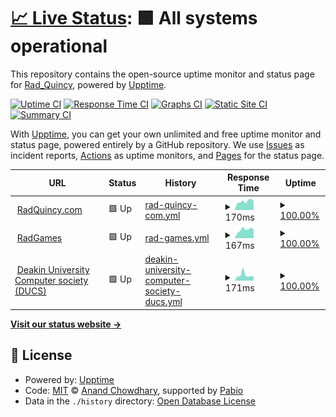 # [📈 Live Status](https://radquincy.github.io/radquincy-upptime): <!--live status--> **🟩 All systems operational**

This repository contains the open-source uptime monitor and status page for [Rad_Quincy](https://radquincy.com/), powered by [Upptime](https://github.com/upptime/upptime).

[![Uptime CI](https://github.com/radquincy/radquincy-upptime/workflows/Uptime%20CI/badge.svg)](https://github.com/radquincy/radquincy-upptime/actions?query=workflow%3A%22Uptime+CI%22)
[![Response Time CI](https://github.com/radquincy/radquincy-upptime/workflows/Response%20Time%20CI/badge.svg)](https://github.com/radquincy/radquincy-upptime/actions?query=workflow%3A%22Response+Time+CI%22)
[![Graphs CI](https://github.com/radquincy/radquincy-upptime/workflows/Graphs%20CI/badge.svg)](https://github.com/radquincy/radquincy-upptime/actions?query=workflow%3A%22Graphs+CI%22)
[![Static Site CI](https://github.com/radquincy/radquincy-upptime/workflows/Static%20Site%20CI/badge.svg)](https://github.com/radquincy/radquincy-upptime/actions?query=workflow%3A%22Static+Site+CI%22)
[![Summary CI](https://github.com/radquincy/radquincy-upptime/workflows/Summary%20CI/badge.svg)](https://github.com/radquincy/radquincy-upptime/actions?query=workflow%3A%22Summary+CI%22)

With [Upptime](https://upptime.js.org), you can get your own unlimited and free uptime monitor and status page, powered entirely by a GitHub repository. We use [Issues](https://github.com/radquincy/radquincy-upptime/issues) as incident reports, [Actions](https://github.com/radquincy/radquincy-upptime/actions) as uptime monitors, and [Pages](https://radquincy.github.io/radquincy-upptime) for the status page.

<!--start: status pages-->
<!-- This summary is generated by Upptime (https://github.com/upptime/upptime) -->
<!-- Do not edit this manually, your changes will be overwritten -->
<!-- prettier-ignore -->
| URL | Status | History | Response Time | Uptime |
| --- | ------ | ------- | ------------- | ------ |
| <img alt="" src="https://icons.duckduckgo.com/ip3/radquincy.com.ico" height="13"> [RadQuincy.com](https://radquincy.com/) | 🟩 Up | [rad-quincy-com.yml](https://github.com/radquincy/radquincy-upptime/commits/HEAD/history/rad-quincy-com.yml) | <details><summary><img alt="Response time graph" src="./graphs/rad-quincy-com/response-time-week.png" height="20"> 170ms</summary><br><a href="https://radquincy.github.io/radquincy-upptime/history/rad-quincy-com"><img alt="Response time 193" src="https://img.shields.io/endpoint?url=https%3A%2F%2Fraw.githubusercontent.com%2Fradquincy%2Fradquincy-upptime%2FHEAD%2Fapi%2Frad-quincy-com%2Fresponse-time.json"></a><br><a href="https://radquincy.github.io/radquincy-upptime/history/rad-quincy-com"><img alt="24-hour response time 170" src="https://img.shields.io/endpoint?url=https%3A%2F%2Fraw.githubusercontent.com%2Fradquincy%2Fradquincy-upptime%2FHEAD%2Fapi%2Frad-quincy-com%2Fresponse-time-day.json"></a><br><a href="https://radquincy.github.io/radquincy-upptime/history/rad-quincy-com"><img alt="7-day response time 170" src="https://img.shields.io/endpoint?url=https%3A%2F%2Fraw.githubusercontent.com%2Fradquincy%2Fradquincy-upptime%2FHEAD%2Fapi%2Frad-quincy-com%2Fresponse-time-week.json"></a><br><a href="https://radquincy.github.io/radquincy-upptime/history/rad-quincy-com"><img alt="30-day response time 180" src="https://img.shields.io/endpoint?url=https%3A%2F%2Fraw.githubusercontent.com%2Fradquincy%2Fradquincy-upptime%2FHEAD%2Fapi%2Frad-quincy-com%2Fresponse-time-month.json"></a><br><a href="https://radquincy.github.io/radquincy-upptime/history/rad-quincy-com"><img alt="1-year response time 193" src="https://img.shields.io/endpoint?url=https%3A%2F%2Fraw.githubusercontent.com%2Fradquincy%2Fradquincy-upptime%2FHEAD%2Fapi%2Frad-quincy-com%2Fresponse-time-year.json"></a></details> | <details><summary><a href="https://radquincy.github.io/radquincy-upptime/history/rad-quincy-com">100.00%</a></summary><a href="https://radquincy.github.io/radquincy-upptime/history/rad-quincy-com"><img alt="All-time uptime 100.00%" src="https://img.shields.io/endpoint?url=https%3A%2F%2Fraw.githubusercontent.com%2Fradquincy%2Fradquincy-upptime%2FHEAD%2Fapi%2Frad-quincy-com%2Fuptime.json"></a><br><a href="https://radquincy.github.io/radquincy-upptime/history/rad-quincy-com"><img alt="24-hour uptime 100.00%" src="https://img.shields.io/endpoint?url=https%3A%2F%2Fraw.githubusercontent.com%2Fradquincy%2Fradquincy-upptime%2FHEAD%2Fapi%2Frad-quincy-com%2Fuptime-day.json"></a><br><a href="https://radquincy.github.io/radquincy-upptime/history/rad-quincy-com"><img alt="7-day uptime 100.00%" src="https://img.shields.io/endpoint?url=https%3A%2F%2Fraw.githubusercontent.com%2Fradquincy%2Fradquincy-upptime%2FHEAD%2Fapi%2Frad-quincy-com%2Fuptime-week.json"></a><br><a href="https://radquincy.github.io/radquincy-upptime/history/rad-quincy-com"><img alt="30-day uptime 100.00%" src="https://img.shields.io/endpoint?url=https%3A%2F%2Fraw.githubusercontent.com%2Fradquincy%2Fradquincy-upptime%2FHEAD%2Fapi%2Frad-quincy-com%2Fuptime-month.json"></a><br><a href="https://radquincy.github.io/radquincy-upptime/history/rad-quincy-com"><img alt="1-year uptime 100.00%" src="https://img.shields.io/endpoint?url=https%3A%2F%2Fraw.githubusercontent.com%2Fradquincy%2Fradquincy-upptime%2FHEAD%2Fapi%2Frad-quincy-com%2Fuptime-year.json"></a></details>
| <img alt="" src="https://icons.duckduckgo.com/ip3/radgames.radquincy.com.ico" height="13"> [RadGames](https://radgames.radquincy.com/) | 🟩 Up | [rad-games.yml](https://github.com/radquincy/radquincy-upptime/commits/HEAD/history/rad-games.yml) | <details><summary><img alt="Response time graph" src="./graphs/rad-games/response-time-week.png" height="20"> 167ms</summary><br><a href="https://radquincy.github.io/radquincy-upptime/history/rad-games"><img alt="Response time 177" src="https://img.shields.io/endpoint?url=https%3A%2F%2Fraw.githubusercontent.com%2Fradquincy%2Fradquincy-upptime%2FHEAD%2Fapi%2Frad-games%2Fresponse-time.json"></a><br><a href="https://radquincy.github.io/radquincy-upptime/history/rad-games"><img alt="24-hour response time 172" src="https://img.shields.io/endpoint?url=https%3A%2F%2Fraw.githubusercontent.com%2Fradquincy%2Fradquincy-upptime%2FHEAD%2Fapi%2Frad-games%2Fresponse-time-day.json"></a><br><a href="https://radquincy.github.io/radquincy-upptime/history/rad-games"><img alt="7-day response time 167" src="https://img.shields.io/endpoint?url=https%3A%2F%2Fraw.githubusercontent.com%2Fradquincy%2Fradquincy-upptime%2FHEAD%2Fapi%2Frad-games%2Fresponse-time-week.json"></a><br><a href="https://radquincy.github.io/radquincy-upptime/history/rad-games"><img alt="30-day response time 171" src="https://img.shields.io/endpoint?url=https%3A%2F%2Fraw.githubusercontent.com%2Fradquincy%2Fradquincy-upptime%2FHEAD%2Fapi%2Frad-games%2Fresponse-time-month.json"></a><br><a href="https://radquincy.github.io/radquincy-upptime/history/rad-games"><img alt="1-year response time 177" src="https://img.shields.io/endpoint?url=https%3A%2F%2Fraw.githubusercontent.com%2Fradquincy%2Fradquincy-upptime%2FHEAD%2Fapi%2Frad-games%2Fresponse-time-year.json"></a></details> | <details><summary><a href="https://radquincy.github.io/radquincy-upptime/history/rad-games">100.00%</a></summary><a href="https://radquincy.github.io/radquincy-upptime/history/rad-games"><img alt="All-time uptime 100.00%" src="https://img.shields.io/endpoint?url=https%3A%2F%2Fraw.githubusercontent.com%2Fradquincy%2Fradquincy-upptime%2FHEAD%2Fapi%2Frad-games%2Fuptime.json"></a><br><a href="https://radquincy.github.io/radquincy-upptime/history/rad-games"><img alt="24-hour uptime 100.00%" src="https://img.shields.io/endpoint?url=https%3A%2F%2Fraw.githubusercontent.com%2Fradquincy%2Fradquincy-upptime%2FHEAD%2Fapi%2Frad-games%2Fuptime-day.json"></a><br><a href="https://radquincy.github.io/radquincy-upptime/history/rad-games"><img alt="7-day uptime 100.00%" src="https://img.shields.io/endpoint?url=https%3A%2F%2Fraw.githubusercontent.com%2Fradquincy%2Fradquincy-upptime%2FHEAD%2Fapi%2Frad-games%2Fuptime-week.json"></a><br><a href="https://radquincy.github.io/radquincy-upptime/history/rad-games"><img alt="30-day uptime 100.00%" src="https://img.shields.io/endpoint?url=https%3A%2F%2Fraw.githubusercontent.com%2Fradquincy%2Fradquincy-upptime%2FHEAD%2Fapi%2Frad-games%2Fuptime-month.json"></a><br><a href="https://radquincy.github.io/radquincy-upptime/history/rad-games"><img alt="1-year uptime 100.00%" src="https://img.shields.io/endpoint?url=https%3A%2F%2Fraw.githubusercontent.com%2Fradquincy%2Fradquincy-upptime%2FHEAD%2Fapi%2Frad-games%2Fuptime-year.json"></a></details>
| <img alt="" src="https://icons.duckduckgo.com/ip3/ducs.club.ico" height="13"> [Deakin University Computer society (DUCS)](https://ducs.club/) | 🟩 Up | [deakin-university-computer-society-ducs.yml](https://github.com/radquincy/radquincy-upptime/commits/HEAD/history/deakin-university-computer-society-ducs.yml) | <details><summary><img alt="Response time graph" src="./graphs/deakin-university-computer-society-ducs/response-time-week.png" height="20"> 171ms</summary><br><a href="https://radquincy.github.io/radquincy-upptime/history/deakin-university-computer-society-ducs"><img alt="Response time 154" src="https://img.shields.io/endpoint?url=https%3A%2F%2Fraw.githubusercontent.com%2Fradquincy%2Fradquincy-upptime%2FHEAD%2Fapi%2Fdeakin-university-computer-society-ducs%2Fresponse-time.json"></a><br><a href="https://radquincy.github.io/radquincy-upptime/history/deakin-university-computer-society-ducs"><img alt="24-hour response time 118" src="https://img.shields.io/endpoint?url=https%3A%2F%2Fraw.githubusercontent.com%2Fradquincy%2Fradquincy-upptime%2FHEAD%2Fapi%2Fdeakin-university-computer-society-ducs%2Fresponse-time-day.json"></a><br><a href="https://radquincy.github.io/radquincy-upptime/history/deakin-university-computer-society-ducs"><img alt="7-day response time 171" src="https://img.shields.io/endpoint?url=https%3A%2F%2Fraw.githubusercontent.com%2Fradquincy%2Fradquincy-upptime%2FHEAD%2Fapi%2Fdeakin-university-computer-society-ducs%2Fresponse-time-week.json"></a><br><a href="https://radquincy.github.io/radquincy-upptime/history/deakin-university-computer-society-ducs"><img alt="30-day response time 154" src="https://img.shields.io/endpoint?url=https%3A%2F%2Fraw.githubusercontent.com%2Fradquincy%2Fradquincy-upptime%2FHEAD%2Fapi%2Fdeakin-university-computer-society-ducs%2Fresponse-time-month.json"></a><br><a href="https://radquincy.github.io/radquincy-upptime/history/deakin-university-computer-society-ducs"><img alt="1-year response time 154" src="https://img.shields.io/endpoint?url=https%3A%2F%2Fraw.githubusercontent.com%2Fradquincy%2Fradquincy-upptime%2FHEAD%2Fapi%2Fdeakin-university-computer-society-ducs%2Fresponse-time-year.json"></a></details> | <details><summary><a href="https://radquincy.github.io/radquincy-upptime/history/deakin-university-computer-society-ducs">100.00%</a></summary><a href="https://radquincy.github.io/radquincy-upptime/history/deakin-university-computer-society-ducs"><img alt="All-time uptime 100.00%" src="https://img.shields.io/endpoint?url=https%3A%2F%2Fraw.githubusercontent.com%2Fradquincy%2Fradquincy-upptime%2FHEAD%2Fapi%2Fdeakin-university-computer-society-ducs%2Fuptime.json"></a><br><a href="https://radquincy.github.io/radquincy-upptime/history/deakin-university-computer-society-ducs"><img alt="24-hour uptime 100.00%" src="https://img.shields.io/endpoint?url=https%3A%2F%2Fraw.githubusercontent.com%2Fradquincy%2Fradquincy-upptime%2FHEAD%2Fapi%2Fdeakin-university-computer-society-ducs%2Fuptime-day.json"></a><br><a href="https://radquincy.github.io/radquincy-upptime/history/deakin-university-computer-society-ducs"><img alt="7-day uptime 100.00%" src="https://img.shields.io/endpoint?url=https%3A%2F%2Fraw.githubusercontent.com%2Fradquincy%2Fradquincy-upptime%2FHEAD%2Fapi%2Fdeakin-university-computer-society-ducs%2Fuptime-week.json"></a><br><a href="https://radquincy.github.io/radquincy-upptime/history/deakin-university-computer-society-ducs"><img alt="30-day uptime 100.00%" src="https://img.shields.io/endpoint?url=https%3A%2F%2Fraw.githubusercontent.com%2Fradquincy%2Fradquincy-upptime%2FHEAD%2Fapi%2Fdeakin-university-computer-society-ducs%2Fuptime-month.json"></a><br><a href="https://radquincy.github.io/radquincy-upptime/history/deakin-university-computer-society-ducs"><img alt="1-year uptime 100.00%" src="https://img.shields.io/endpoint?url=https%3A%2F%2Fraw.githubusercontent.com%2Fradquincy%2Fradquincy-upptime%2FHEAD%2Fapi%2Fdeakin-university-computer-society-ducs%2Fuptime-year.json"></a></details>

<!--end: status pages-->

[**Visit our status website →**](https://radquincy.github.io/radquincy-upptime)

## 📄 License

- Powered by: [Upptime](https://github.com/upptime/upptime)
- Code: [MIT](./LICENSE) © [Anand Chowdhary](https://anandchowdhary.com), supported by [Pabio](https://pabio.com)
- Data in the `./history` directory: [Open Database License](https://opendatacommons.org/licenses/odbl/1-0/)
